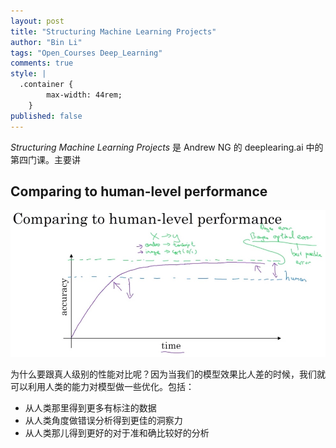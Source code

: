 ```yaml
---
layout: post
title: "Structuring Machine Learning Projects"
author: "Bin Li"
tags: "Open_Courses Deep_Learning"
comments: true
style: |
  .container {
        max-width: 44rem;
    } 
published: false
---
```


*Structuring Machine Learning Projects* 是 Andrew NG 的 deeplearing.ai 中的第四门课。主要讲

## Comparing to human-level performance

![](/images/media/15150771159840.jpg)



为什么要跟真人级别的性能对比呢？因为当我们的模型效果比人差的时候，我们就可以利用人类的能力对模型做一些优化。包括：

* 从人类那里得到更多有标注的数据
* 从人类角度做错误分析得到更佳的洞察力
* 从人类那儿得到更好的对于准和确比较好的分析


